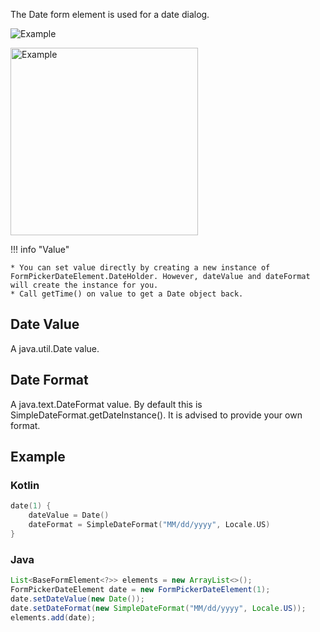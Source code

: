 The Date form element is used for a date dialog.

![Example](../../images/Date1.PNG)

<img src="../../images/Date2.PNG" alt="Example" width="300px"/>

!!! info "Value"

    * You can set value directly by creating a new instance of FormPickerDateElement.DateHolder. However, dateValue and dateFormat will create the instance for you.
    * Call getTime() on value to get a Date object back.

## Date Value

A java.util.Date value.

## Date Format

A java.text.DateFormat value. By default this is SimpleDateFormat.getDateInstance(). It is advised to provide your own format.

## Example

### Kotlin

```kotlin
date(1) {
    dateValue = Date()
    dateFormat = SimpleDateFormat("MM/dd/yyyy", Locale.US)
}
```

### Java

```java
List<BaseFormElement<?>> elements = new ArrayList<>();
FormPickerDateElement date = new FormPickerDateElement(1);
date.setDateValue(new Date());
date.setDateFormat(new SimpleDateFormat("MM/dd/yyyy", Locale.US));
elements.add(date);
```
